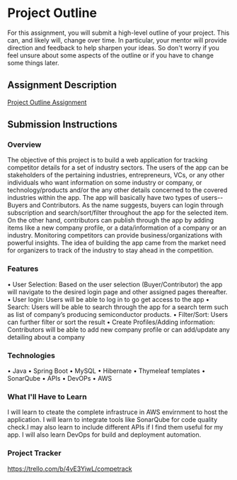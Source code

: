 # Project Outline
For this assignment, you will submit a high-level outline of your project. This can, and likely will, change over time. In particular, your mentor will provide direction and feedback to help sharpen your ideas. So don't worry if you feel unsure about some aspects of the outline or if you have to change some things later.

## Assignment Description
[Project Outline Assignment](https://education.launchcode.org/liftoff/modules/assignments/project-outline)

## Submission Instructions

### Overview
The objective of this project is to build a web application for tracking competitor details for a set of industry sectors. The users of the app can be stakeholders of the pertaining industries, entrepreneurs, VCs, or any other individuals who want information on some industry or company, or technology/products and/or the any other details concerned to the covered industries within the app. The app will basically have two types of users--Buyers and Contributors. As the name suggests, buyers can login through subscription and search/sort/filter throughout the app for the selected item. On the other hand, contributors can publish through the app by adding items like a new company profile, or a data/information of a company or an industry.
Monitoring competitors can provide business/organizations with powerful insights. The idea of building the app came from the market need for organizers to track of the industry to stay ahead in the competition. 

### Features
•	User Selection: Based on the user selection (Buyer/Contributor) the app will navigate to the desired login page and other assigned pages thereafter. 
•	User login: Users will be able to log in to go get access to the app
•	Search: Users will be able to search through the app for a search term such as list of company’s producing semiconductor products. 
•	Filter/Sort: Users can further filter or sort the result
•	Create Profiles/Adding information: Contributors will be able to add new company profile or can add/update any detailing about a company


### Technologies
•	Java
•	Spring Boot
•	MySQL
•	Hibernate
•	Thymeleaf templates
•	SonarQube
•	APIs
•	DevOPs
•	AWS

### What I'll Have to Learn
I will learn to cteate the complete infrastruce in AWS envirnment to host the application. I will learn to integrate tools like SonarQube for code quality check.I may also learn to include different APIs if I find them useful for my app. I will also learn DevOps for build and deployment automation.
### Project Tracker
https://trello.com/b/4vE3YiwL/competrack
